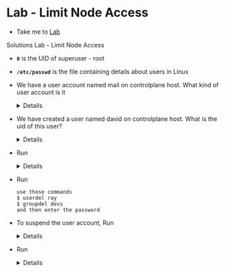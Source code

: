# Lab - Limit Node Access
  
  - Take me to [Lab](https://kodekloud.com/topic/lab-limit-node-access/)

Solutions Lab - Limit Node Access

- **`0`** is the UID of superuser - root

- **`/etc/passwd`** is the file containing details about users in Linux

- We have a user account named mail on controlplane host. What kind of user account is it
  <details>
  ```
  System account
  ```
  </details>

- We have created a user named david on controlplane host. What is the uid of this user?
  <details>
  ```
  Look at the file /etc/passwd and identify ID of david
  OR
  run as a root
  $ id david
  2323
  ```
  </details>

- Run
  <details>
  ```
  As a root run

  $ passwd david

  and then enter the password
  ```
  </details>

- Run
  ```
  use those commands
  $ userdel ray
  $ groupdel devs
  and then enter the password
  ```
  </details>

- To suspend the user account, Run
  <details>
  ```
  $ uermod -s /usr/sbin/nologin himanshi
  ```
  </details>


- Run
  <details>
  ```
  Run
  $ useradd -d /opt/sam -s /bin/bash -G admin -u 2328 sam
  ```
  </details>
